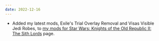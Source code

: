 ```yaml
---
date: 2022-12-16
---
```


* Added my latest mods, Exile's Trial Overlay Removal and Visas Visible Jedi Robes, to [my mods for Star Wars: Knights of the Old Republic II: The Sith Lords](/projects/videogamemods/kotor2) page.